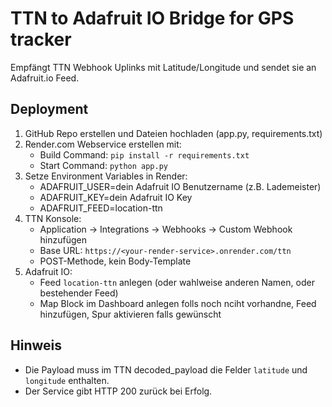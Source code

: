 # TTN to Adafruit IO Bridge for GPS tracker

Empfängt TTN Webhook Uplinks mit Latitude/Longitude und sendet sie an Adafruit.io Feed.

## Deployment

1. GitHub Repo erstellen und Dateien hochladen (app.py, requirements.txt)
2. Render.com Webservice erstellen mit:
   - Build Command: `pip install -r requirements.txt`
   - Start Command: `python app.py`
3. Setze Environment Variables in Render:
   - ADAFRUIT_USER=dein Adafruit IO Benutzername (z.B. Lademeister)
   - ADAFRUIT_KEY=dein Adafruit IO Key
   - ADAFRUIT_FEED=location-ttn
4. TTN Konsole:
   - Application → Integrations → Webhooks → Custom Webhook hinzufügen
   - Base URL: `https://<your-render-service>.onrender.com/ttn`
   - POST-Methode, kein Body-Template
5. Adafruit IO:
   - Feed `location-ttn` anlegen (oder wahlweise anderen Namen, oder bestehender Feed)
   - Map Block im Dashboard anlegen folls noch nciht vorhandne, Feed hinzufügen, Spur aktivieren falls gewünscht

## Hinweis

- Die Payload muss im TTN decoded_payload die Felder `latitude` und `longitude` enthalten.
- Der Service gibt HTTP 200 zurück bei Erfolg.
